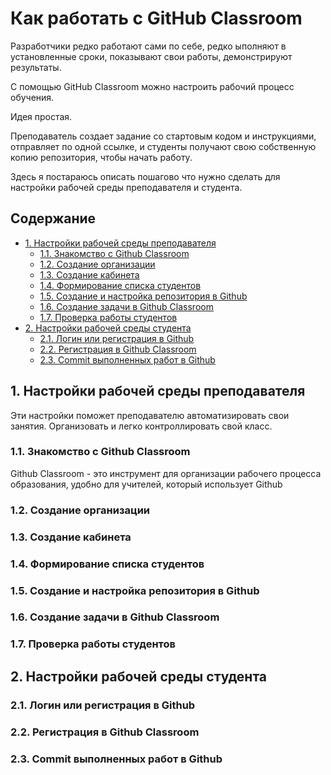 # Как работать с GitHub Classroom

<p>Разработчики редко работают сами по себе, редко ыполняют в установленные сроки, показывают свои работы, демонстрируют результаты. </p>
<p>С помощью GitHub Classroom можно настроить рабочий процесс обучения.</p>
<p>Идея простая.</p>
<p>Преподаватель создает задание со стартовым кодом и инструкциями, отправляет по одной ссылке, и студенты получают свою собственную копию репозитория, чтобы начать работу.</p>
<p>Здесь я постараюсь описать пошагово что нужно сделать для настройки рабочей среды преподавателя и студента. </p>


## Содержание
- [1. Настройки рабочей среды преподавателя](#1.)
  - [1.1. Знакомство с Github Classroom](#1.1.)
  - [1.2. Создание организации](#1.2.)
  - [1.3. Создание кабинета](#1.3.)
  - [1.4. Формирование списка студентов](#1.4.)
  - [1.5. Создание и настройка репозитория в Github](#1.5.)
  - [1.6. Создание задачи в Github Classroom](#1.6.)
  - [1.7. Проверка работы студентов](#1.7.)
- [2. Настройки рабочей среды студента](#2.)
  - [2.1. Логин или регистрация в Github](#2.1.)
  - [2.2. Регистрация в Github Classroom](#2.2.)
  - [2.3. Commit выполненных работ в Github](#2.3.)

<a name="1."></a>
## 1. Настройки рабочей среды преподавателя 

Эти настройки поможет преподавателю автоматизировать свои занятия. Организовать и легко контроллировать свой класс.

<a name="1.1."></a>
### 1.1. Знакомство с Github Classroom

Github Classroom - это инструмент для организации рабочего процесса образования, удобно для учителей, который использует Github


<a name="1.2."></a>
### 1.2. Создание организации

<a name="1.3."></a>
### 1.3. Создание кабинета

<a name="1.4."></a>
### 1.4. Формирование списка студентов

<a name="1.5."></a>
### 1.5. Создание и настройка репозитория в Github

<a name="1.6."></a>
### 1.6. Создание задачи в Github Classroom

<a name="1.7."></a>
### 1.7. Проверка работы студентов

<a name="2."></a>
## 2. Настройки рабочей среды студента

<a name="2.1."></a>
### 2.1. Логин или регистрация в Github

<a name="2.2."></a>
### 2.2. Регистрация в Github Classroom

<a name="2.3."></a>
### 2.3. Commit выполненных работ в Github
  
